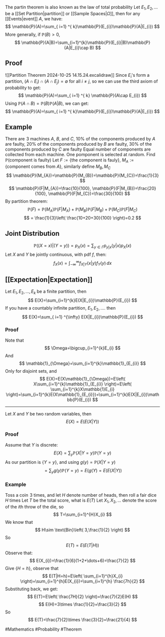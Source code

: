 The partin theorem is also known as the law of total probability
Let $E_{1},E_{2},\dots$ be a [[Set Partition|partition]] or [[Sample Spaces|$\Omega$]], then for any [[Events|event]] $A$, we have:
$$
\mathbb{P}(A)=\sum_{ i=1} ^{ k}\mathbb{P}(E_{i})\mathbb{P}(A|E_{i})  
$$
More generally, if $\mathbb{P}(B)>0$,
$$
\mathbb{P}(A|B)=\sum_{i=1}^{k}\mathbb{P}(E_{i}|B)\mathbb{P}(A|E_{i}\cap B)
$$
## Proof
![[Partition Theorem 2024-10-25 14.15.24.excalidraw]]
Since $E_{i}$'s form a partition, $(A\cap E_{i})\cap(A\cap E_{j})=\emptyset$ for all $i\neq j$, so we can use the third axiom of probability to get:
$$
\mathbb{P}(A)=\sum_{ i=1} ^{ k} \mathbb{P}(A\cap E_{i}) 
$$
Using $\mathbb{P}(A\cap B)=\mathbb{P}(B)\mathbb{P}(A|B)$, we can get:
$$
\mathbb{P}(A)=\sum_{ i=1} ^{ k}\mathbb{P}(E_{i})\mathbb{P}(A|E_{i})  
$$
## Example
There are $\hspace{0pt}3$ machines $A$, $B$, and $C$, $10\%$ of the components produced by $A$ are faulty, $20\%$ of the components produced by $B$ are faulty, $30\%$ of the components produced by $C$ are faulty
Equal number of components are collected from each machine. One pomponent is selected at random. Find $\mathbb{P}(\text{component is faulty})$
Let $F:=\{ \text{the component is fauly} \}$, $M_{A}:=\{ \text{component comes from }A \}$, similarly define $M_{B},M_{C}$
$$
\mathbb{P}(M_{A})=\mathbb{P}(M_{B})=\mathbb{P}(M_{C})=\frac{1}{3}
$$
$$
\mathbb{P}(F|M_{A})=\frac{10}{100}, \mathbb{P}(F|M_{B})=\frac{20}{100}, \mathbb{P}(F|M_{C})=\frac{30}{100}
$$
By partition theorem:
$$
\mathbb{P}(F)=\mathbb{P}(M_{A})\mathbb{P}(F|M_{A})+\mathbb{P}(M_{B})\mathbb{P}(F|M_{B})+\mathbb{P}(M_{C})\mathbb{P}(F|M_{C})
$$
$$
= \frac{1}{3}\left( \frac{10+20+30}{100} \right)=0.2
$$
## Joint Distribution
$$
\mathbb{P}((X=x)|(Y=y))=p_{X}(x)=\sum_{y\in \Gamma}p_{y|x}(y|x)p_{X}(x)
$$
Let $X$ and $Y$ be jointly continuous, with pdf $f$, then:
$$
f_{X}(x)=\int_{-\infty}^{\infty} f_{X|Y}(x|y)f_{Y}(y) \, dx 
$$
## [[Expectation|Expectation]]
Let $E_{1},E_{2},\dots,E_{k}$ be a finite partition, then
$$
E(X)=\sum_{i=1}^{k}E(X|E_{i})\mathbb{P}(E_{i})
$$
If you have a countably infinite partition, $E_{1},E_{2},\dots$. then
$$
E(X)=\sum_{ i=1} ^{\infty}  E(X|E_{i})\mathbb{P}(E_{i})
$$
### Proof
Note that
$$
\Omega=\bigcup_{i=1}^{k}E_{i}
$$
And 
$$
\mathbb{1}_{\Omega}=\sum_{i=1}^{k}\mathbb{1}_{E_{i}}
$$
Only for disjoint sets, and
$$
E(X)=E(X\mathbb{1}_{\Omega})=E\left( X\sum_{i=1}^{k}\mathbb{1}_{E_{i}} \right)=E\left( \sum_{i=1}^{k}X\mathbb{1}E_{i} \right)=\sum_{i=1}^{k}E(X\mathbb{1}_{E_{i}})=\sum_{i=1}^{k}E(X|E_{i})\mathbb{P}(E_{i})
$$
___
Let $X$ and $Y$ be two random variables, then
$$
E(X)=E(E(X|Y))
$$
### Proof
Assume that $Y$ is discrete:
$$
E(X)=\sum_{y}\mathbb{P}(X|Y=y)\mathbb{P}(Y=y)
$$
As our partition is $\{ Y=y \}$, and using $g(y)=\mathbb{P}(X|Y=y)$
$$
=\sum_{y}g(y)\mathbb{P}(Y=y)=E(g(Y)=E(E(X|Y))
$$
### Example
Toss a coin $\hspace{0pt}3$ times, and let $H$ denote number of heads, then roll a fair dice $H$ times
Let $T$ be the total score, what is $E(T)$
Let $X_{1},X_{2},\dots$ denote the score of the $i$th throw of the die, so
$$
T=\sum_{i=1}^{H}X_{i}
$$
We know that
$$
H\sim \text{Bin}\left( 3,\frac{1}{2} \right)
$$
So
$$
E(T)=E(E(T|H))
$$
Observe that:
$$
E(X_{i})=\frac{1}{6}(1+2+\dots+6)=\frac{7}{2}
$$
Give $\{ H=h \}$, observe that
$$
E(T|H=h)=E\left( \sum_{i=1}^{h}X_{i} \right)=\sum_{i=1}^{h}E(X_{i})=\sum_{i=1}^{h} \frac{7h}{2}
$$
Substituting back, we get:
$$
E(T)=E\left( \frac{7H}{2} \right)=\frac{7}{2}E(H)
$$
$$
 E(H)=3\times \frac{1}{2}=\frac{3}{2}
$$
So
$$
E(T)=\frac{7}{2}\times \frac{3}{2}=\frac{21}{4}
$$



#Mathematics #Probability #Theorem  